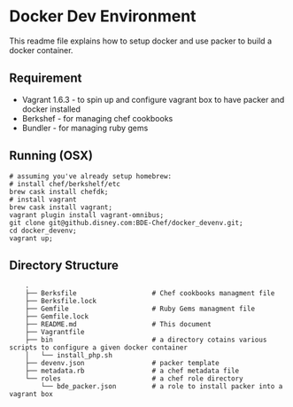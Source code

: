 Docker Dev Environment
======================
This readme file explains how to setup docker and use packer to build a docker container.

Requirement
-----------
* Vagrant 1.6.3 - to spin up and configure vagrant box to have packer and docker installed
* Berkshef      - for managing chef cookbooks
* Bundler       - for managing ruby gems

Running (OSX)
--------------
```
# assuming you've already setup homebrew:
# install chef/berkshelf/etc
brew cask install chefdk;
# install vagrant
brew cask install vagrant;
vagrant plugin install vagrant-omnibus;
git clone git@github.disney.com:BDE-Chef/docker_devenv.git;
cd docker_devenv;
vagrant up;
```

Directory Structure
-------------------
```
    .
    ├── Berksfile                   # Chef cookbooks managment file
    ├── Berksfile.lock
    ├── Gemfile                     # Ruby Gems managment file
    ├── Gemfile.lock
    ├── README.md                   # This document
    ├── Vagrantfile
    ├── bin                         # a directory cotains various scripts to configure a given docker container
    │   └── install_php.sh
    ├── devenv.json                 # packer template
    ├── metadata.rb                 # a chef metadata file
    └── roles                       # a chef role directory
        └── bde_packer.json         # a role to install packer into a vagrant box
```
